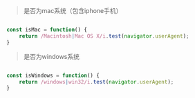 > 是否为mac系统（包含iphone手机）

```js

const isMac = function() {
    return /Macintosh|Mac OS X/i.test(navigator.userAgent);
}

```

> 是否为windows系统

```js

const isWindows = function() {
    return /windows|win32/i.test(navigator.userAgent);
}

```